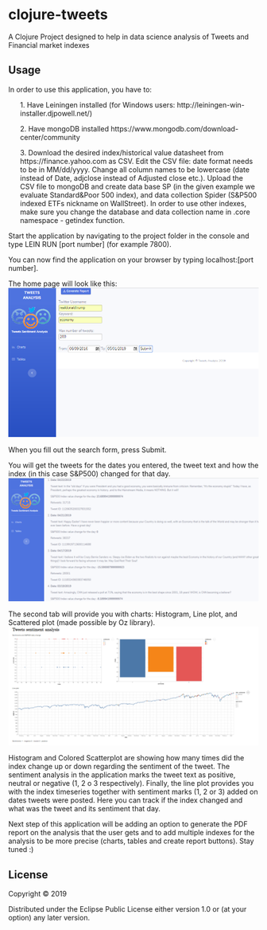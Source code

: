 # clojure-tweets

A Clojure Project designed to help in data science analysis of Tweets and Financial market indexes

## Usage

In order to use this application, you have to:
<ul>
1. Have Leiningen installed (for Windows users: http://leiningen-win-installer.djpowell.net/)</ul>
<ul>2. Have mongoDB installed https://www.mongodb.com/download-center/community </ul>
<ul>3. Download the desired index/historical value datasheet from https://finance.yahoo.com as CSV. Edit the CSV file: date format needs to be in MM/dd/yyyy. Change all column names to be lowercase (date instead of Date, adjclose instead of Adjusted close etc.). Upload the CSV file to mongoDB and create data base SP (in the given example we evaluate Standard&Poor 500 index), and data collection Spider (S&P500 indexed ETFs nickname on WallStreet). In order to use other indexes, make sure you change the database and data collection name in .core namespace - getindex function. </ul>


Start the application by navigating to the project folder in the console and type LEIN RUN [port number] (for example 7800).

You can now find the application on your browser by typing localhost:[port number].

The home page will look like this:
<img src="images/s1.PNG">

When you fill out the search form, press Submit.

You will get the tweets for the dates you entered, the tweet text and how the index (in this case S&P500) changed for that day.
<img src="images/s2.PNG">

The second tab will provide you with charts: Histogram, Line plot, and Scattered plot (made possible by Oz library).
<img src="images/s3.PNG">

Histogram and Colored Scatterplot are showing how many times did the index change up or down regarding the sentiment of the tweet.
The sentiment analysis in the application marks the tweet text as positive, neutral or negative (1, 2 o 3 respectively).
Finally, the line plot provides you with the index timeseries together with sentiment marks (1, 2 or 3) added on dates tweets were posted. Here you can track if the index changed and what was the tweet and its sentiment that day.

Next step of this application will be adding an option to generate the PDF report on the analysis that the user gets and to add multiple indexes for the analysis to be more precise (charts, tables and create report buttons). Stay tuned :)






## License

Copyright © 2019 

Distributed under the Eclipse Public License either version 1.0 or (at
your option) any later version.

